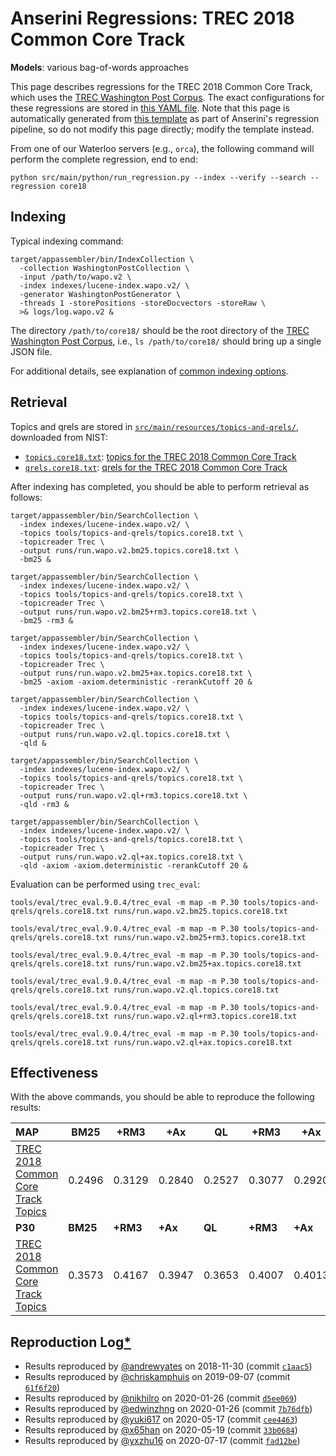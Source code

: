 # Anserini Regressions: TREC 2018 Common Core Track

**Models**: various bag-of-words approaches

This page describes regressions for the TREC 2018 Common Core Track, which uses the [TREC Washington Post Corpus](https://trec.nist.gov/data/wapost/).
The exact configurations for these regressions are stored in [this YAML file](../src/main/resources/regression/core18.yaml).
Note that this page is automatically generated from [this template](../src/main/resources/docgen/templates/core18.template) as part of Anserini's regression pipeline, so do not modify this page directly; modify the template instead.

From one of our Waterloo servers (e.g., `orca`), the following command will perform the complete regression, end to end:

```
python src/main/python/run_regression.py --index --verify --search --regression core18
```

## Indexing

Typical indexing command:

```
target/appassembler/bin/IndexCollection \
  -collection WashingtonPostCollection \
  -input /path/to/wapo.v2 \
  -index indexes/lucene-index.wapo.v2/ \
  -generator WashingtonPostGenerator \
  -threads 1 -storePositions -storeDocvectors -storeRaw \
  >& logs/log.wapo.v2 &
```

The directory `/path/to/core18/` should be the root directory of the [TREC Washington Post Corpus](https://trec.nist.gov/data/wapost/), i.e., `ls /path/to/core18/`
should bring up a single JSON file.

For additional details, see explanation of [common indexing options](common-indexing-options.md).

## Retrieval

Topics and qrels are stored in [`src/main/resources/topics-and-qrels/`](../src/main/resources/topics-and-qrels/), downloaded from NIST:

+ [`topics.core18.txt`](../src/main/resources/topics-and-qrels/topics.core18.txt): [topics for the TREC 2018 Common Core Track](https://trec.nist.gov/data/core/topics2018.txt)
+ [`qrels.core18.txt`](../src/main/resources/topics-and-qrels/qrels.core18.txt): [qrels for the TREC 2018 Common Core Track](https://trec.nist.gov/data/core/qrels2018.txt)

After indexing has completed, you should be able to perform retrieval as follows:

```
target/appassembler/bin/SearchCollection \
  -index indexes/lucene-index.wapo.v2/ \
  -topics tools/topics-and-qrels/topics.core18.txt \
  -topicreader Trec \
  -output runs/run.wapo.v2.bm25.topics.core18.txt \
  -bm25 &

target/appassembler/bin/SearchCollection \
  -index indexes/lucene-index.wapo.v2/ \
  -topics tools/topics-and-qrels/topics.core18.txt \
  -topicreader Trec \
  -output runs/run.wapo.v2.bm25+rm3.topics.core18.txt \
  -bm25 -rm3 &

target/appassembler/bin/SearchCollection \
  -index indexes/lucene-index.wapo.v2/ \
  -topics tools/topics-and-qrels/topics.core18.txt \
  -topicreader Trec \
  -output runs/run.wapo.v2.bm25+ax.topics.core18.txt \
  -bm25 -axiom -axiom.deterministic -rerankCutoff 20 &

target/appassembler/bin/SearchCollection \
  -index indexes/lucene-index.wapo.v2/ \
  -topics tools/topics-and-qrels/topics.core18.txt \
  -topicreader Trec \
  -output runs/run.wapo.v2.ql.topics.core18.txt \
  -qld &

target/appassembler/bin/SearchCollection \
  -index indexes/lucene-index.wapo.v2/ \
  -topics tools/topics-and-qrels/topics.core18.txt \
  -topicreader Trec \
  -output runs/run.wapo.v2.ql+rm3.topics.core18.txt \
  -qld -rm3 &

target/appassembler/bin/SearchCollection \
  -index indexes/lucene-index.wapo.v2/ \
  -topics tools/topics-and-qrels/topics.core18.txt \
  -topicreader Trec \
  -output runs/run.wapo.v2.ql+ax.topics.core18.txt \
  -qld -axiom -axiom.deterministic -rerankCutoff 20 &
```

Evaluation can be performed using `trec_eval`:

```
tools/eval/trec_eval.9.0.4/trec_eval -m map -m P.30 tools/topics-and-qrels/qrels.core18.txt runs/run.wapo.v2.bm25.topics.core18.txt

tools/eval/trec_eval.9.0.4/trec_eval -m map -m P.30 tools/topics-and-qrels/qrels.core18.txt runs/run.wapo.v2.bm25+rm3.topics.core18.txt

tools/eval/trec_eval.9.0.4/trec_eval -m map -m P.30 tools/topics-and-qrels/qrels.core18.txt runs/run.wapo.v2.bm25+ax.topics.core18.txt

tools/eval/trec_eval.9.0.4/trec_eval -m map -m P.30 tools/topics-and-qrels/qrels.core18.txt runs/run.wapo.v2.ql.topics.core18.txt

tools/eval/trec_eval.9.0.4/trec_eval -m map -m P.30 tools/topics-and-qrels/qrels.core18.txt runs/run.wapo.v2.ql+rm3.topics.core18.txt

tools/eval/trec_eval.9.0.4/trec_eval -m map -m P.30 tools/topics-and-qrels/qrels.core18.txt runs/run.wapo.v2.ql+ax.topics.core18.txt
```

## Effectiveness

With the above commands, you should be able to reproduce the following results:

| **MAP**                                                                                                      | **BM25**  | **+RM3**  | **+Ax**   | **QL**    | **+RM3**  | **+Ax**   |
|:-------------------------------------------------------------------------------------------------------------|-----------|-----------|-----------|-----------|-----------|-----------|
| [TREC 2018 Common Core Track Topics](https://github.com/castorini/anserini-tools/tree/master/topics-and-qrels/topics.core18.txt)| 0.2496    | 0.3129    | 0.2840    | 0.2527    | 0.3077    | 0.2920    |
| **P30**                                                                                                      | **BM25**  | **+RM3**  | **+Ax**   | **QL**    | **+RM3**  | **+Ax**   |
| [TREC 2018 Common Core Track Topics](https://github.com/castorini/anserini-tools/tree/master/topics-and-qrels/topics.core18.txt)| 0.3573    | 0.4167    | 0.3947    | 0.3653    | 0.4007    | 0.4013    |

## Reproduction Log[*](reproducibility.md)

+ Results reproduced by [@andrewyates](https://github.com/andrewyates) on 2018-11-30 (commit [`c1aac5`](https://github.com/castorini/Anserini/commit/c1aac5e353e2ab77db3e7106cb4c017a09ce0fe9))
+ Results reproduced by [@chriskamphuis](https://github.com/chriskamphuis) on 2019-09-07 (commit [`61f6f20`](https://github.com/castorini/anserini/commit/61f6f20ff6872484966ea1badcdcdcebf1eea852))
+ Results reproduced by [@nikhilro](https://github.com/nikhilro) on 2020-01-26 (commit [`d5ee069`](https://github.com/castorini/anserini/commit/d5ee069399e6a306d7685bda756c1f19db721156))
+ Results reproduced by [@edwinzhng](https://github.com/edwinzhng) on 2020-01-26 (commit [`7b76dfb`](https://github.com/castorini/anserini/commit/7b76dfbea7e0c01a3a5dc13e74f54852c780ec9b))
+ Results reproduced by [@yuki617](https://github.com/yuki617) on 2020-05-17 (commit [`cee4463`](https://github.com/castorini/anserini/commit/cee446338137415899436f0b2f2d738769745cde))
+ Results reproduced by [@x65han](https://github.com/x65han) on 2020-05-19 (commit [`33b0684`](https://github.com/castorini/anserini/commit/33b068437c4582067486e5fe79dfbecb8d4a145c))
+ Results reproduced by [@yxzhu16](https://github.com/yxzhu16) on 2020-07-17 (commit [`fad12be`](https://github.com/castorini/anserini/commit/fad12be2e37a075100707c3a674eb67bc0aa57ef))
